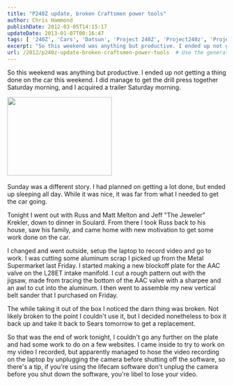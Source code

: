 ```yaml
---
title: "P240Z update, broken Craftsmen power tools"
author: Chris Hammond
publishDate: 2012-03-05T14:15:17
updateDate: 2013-01-07T00:16:47
tags: [ '240Z', 'Cars', 'Datsun', 'Project 240Z', 'Project240z', 'Project240Zcom' ]
excerpt: "So this weekend was anything but productive. I ended up not getting a thing done on the car this weekend. I did manage to get the drill press together Saturday morning, and I acquired a trailer Saturday morning.   Sunday was a different story. I had planned on getting a lot done, but ended up sleeping all day. While it was nice, it was far from what I needed to get the car going. Tonight I went out with Russ and Matt Melton and Jeff \"The Jeweler\" Krekler, down to dinner in Soulard. From there I took Russ back to his house, saw his family, and came home with new motivation to get some work done on the car. I changed and went outside, setup the laptop to record video and go to work. I was cutting some aluminum scrap I picked up from the Metal Supermarket last Friday. I started making a new blockoff plate for the AAC valve on the L28ET intake manifold. I cut a rough pattern out with the jigsaw, made from tracing the bottom of the AAC valve with a sharpee and an awl to cut into the aluminum. I then went to assemble my new vertical belt sander that I purchased on Friday. The while taking it out of the box I noticed the darn thing was broken. Not likely broken to the point I couldn't use it, but I decided nonetheless to box it back up and take it back to Sears tomorrow to get a replacement. So that was the end of work tonight, I couldn't go any further on the plate and had some work to do on a few websites. I came inside to try to work on my video I recorded, but apparently managed to hose the video recording on the laptop by unplugging the camera before shutting off the software, so there's a tip, if you're using the lifecam software don't unplug the camera before you shut down the software, you're libel to lose your..."
url: /2012/p240z-update-broken-craftsmen-power-tools  # Use the generated URL with year
---
```

<p>So this weekend was anything but productive. I ended up not getting a thing done on the car this weekend. I did manage to get the drill press together Saturday morning, and I acquired a trailer Saturday morning.</p> <p><a href="https://www.flickr.com/photos/chammond/539691517/"><img height="180" alt="" src="https://farm2.static.flickr.com/1145/539691517_592abae1cf_m.jpg" width="240" /></a>&nbsp;</p> <p>Sunday was a different story. I had planned on getting a lot done, but ended up sleeping all day. While it was nice, it was far from what I needed to get the car going.</p> <p>Tonight I went out with Russ and Matt Melton and Jeff &quot;The Jeweler&quot; Krekler, down to dinner in Soulard. From there I took Russ back to his house, saw his family, and came home with new motivation to get some work done on the car.</p> <p>I changed and went outside, setup the laptop to record video and go to work. I was cutting some aluminum scrap I picked up from the Metal Supermarket last Friday. I started making a new blockoff plate for the AAC valve on the L28ET intake manifold. I cut a rough pattern out with the jigsaw, made from tracing the bottom of the AAC valve with a sharpee and an awl to cut into the aluminum. I then went to assemble my new vertical belt sander that I purchased on Friday.</p> <p>The while taking it out of the box I noticed the darn thing was broken. Not likely broken to the point I couldn't use it, but I decided nonetheless to box it back up and take it back to Sears tomorrow to get a replacement.</p> <p>So that was the end of work tonight, I couldn't go any further on the plate and had some work to do on a few websites. I came inside to try to work on my video I recorded, but apparently managed to hose the video recording on the laptop by unplugging the camera before shutting off the software, so there's a tip, if you're using the lifecam software don't unplug the camera before you shut down the software, you're libel to lose your video.</p>

